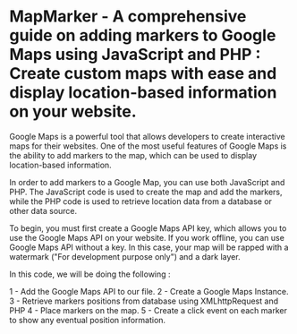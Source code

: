 # MapMarker - A comprehensive guide on adding markers to Google Maps using JavaScript and PHP : Create custom maps with ease and display location-based information on your website. 

Google Maps is a powerful tool that allows developers to create interactive maps for their websites. One of the most useful features of Google Maps is the ability to add markers to the map, which can be used to display location-based information.

In order to add markers to a Google Map, you can use both JavaScript and PHP. The JavaScript code is used to create the map and add the markers, while the PHP code is used to retrieve location data from a database or other data source.

To begin, you must first create a Google Maps API key, which allows you to use the Google Maps API on your website. If you work offline, you can use Google Maps API without a key. In this case, your map will be rapped with a watermark ("For development purpose only") and a dark layer.

In this code, we will be doing the following :

1 - Add the Google Maps API to our file.
2 - Create a Google Maps Instance.
3 - Retrieve markers positions from database using XMLhttpRequest and PHP
4 - Place markers on the map.
5 - Create a click event on each marker to show any eventual position information.
